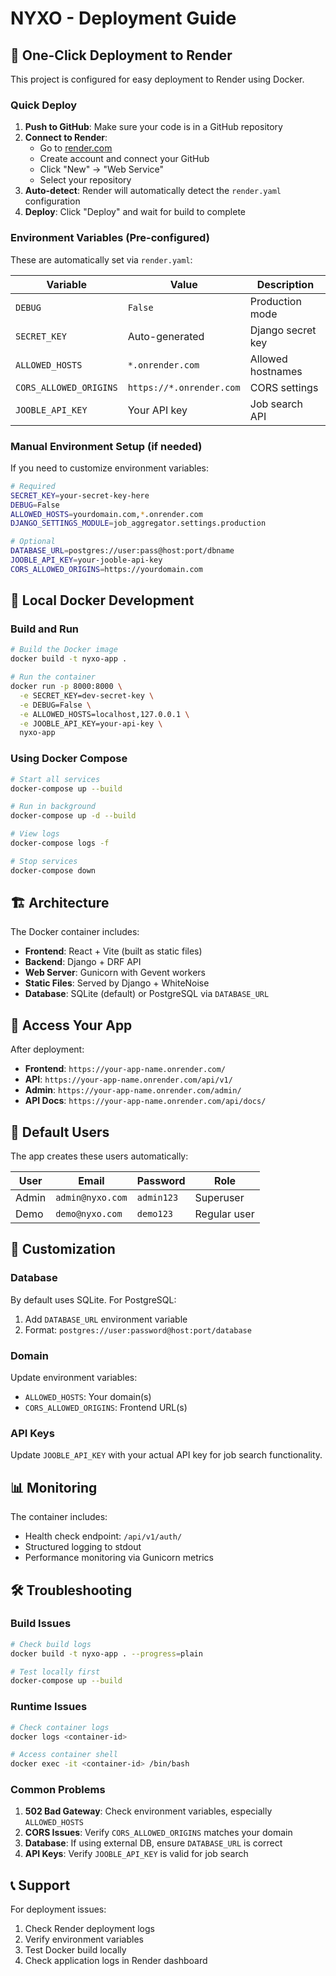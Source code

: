 # NYXO - Deployment Guide

## 🚀 One-Click Deployment to Render

This project is configured for easy deployment to Render using Docker.

### Quick Deploy

1. **Push to GitHub**: Make sure your code is in a GitHub repository
2. **Connect to Render**: 
   - Go to [render.com](https://render.com)
   - Create account and connect your GitHub
   - Click "New" → "Web Service"
   - Select your repository
3. **Auto-detect**: Render will automatically detect the `render.yaml` configuration
4. **Deploy**: Click "Deploy" and wait for build to complete

### Environment Variables (Pre-configured)

These are automatically set via `render.yaml`:

| Variable | Value | Description |
|----------|--------|-------------|
| `DEBUG` | `False` | Production mode |
| `SECRET_KEY` | Auto-generated | Django secret key |
| `ALLOWED_HOSTS` | `*.onrender.com` | Allowed hostnames |
| `CORS_ALLOWED_ORIGINS` | `https://*.onrender.com` | CORS settings |
| `JOOBLE_API_KEY` | Your API key | Job search API |

### Manual Environment Setup (if needed)

If you need to customize environment variables:

```bash
# Required
SECRET_KEY=your-secret-key-here
DEBUG=False
ALLOWED_HOSTS=yourdomain.com,*.onrender.com
DJANGO_SETTINGS_MODULE=job_aggregator.settings.production

# Optional
DATABASE_URL=postgres://user:pass@host:port/dbname
JOOBLE_API_KEY=your-jooble-api-key
CORS_ALLOWED_ORIGINS=https://yourdomain.com
```

## 🐳 Local Docker Development

### Build and Run

```bash
# Build the Docker image
docker build -t nyxo-app .

# Run the container
docker run -p 8000:8000 \
  -e SECRET_KEY=dev-secret-key \
  -e DEBUG=False \
  -e ALLOWED_HOSTS=localhost,127.0.0.1 \
  -e JOOBLE_API_KEY=your-api-key \
  nyxo-app
```

### Using Docker Compose

```bash
# Start all services
docker-compose up --build

# Run in background
docker-compose up -d --build

# View logs
docker-compose logs -f

# Stop services
docker-compose down
```

## 🏗️ Architecture

The Docker container includes:

- **Frontend**: React + Vite (built as static files)
- **Backend**: Django + DRF API
- **Web Server**: Gunicorn with Gevent workers
- **Static Files**: Served by Django + WhiteNoise
- **Database**: SQLite (default) or PostgreSQL via `DATABASE_URL`

## 📱 Access Your App

After deployment:

- **Frontend**: `https://your-app-name.onrender.com/`
- **API**: `https://your-app-name.onrender.com/api/v1/`
- **Admin**: `https://your-app-name.onrender.com/admin/`
- **API Docs**: `https://your-app-name.onrender.com/api/docs/`

## 👤 Default Users

The app creates these users automatically:

| User | Email | Password | Role |
|------|--------|----------|------|
| Admin | `admin@nyxo.com` | `admin123` | Superuser |
| Demo | `demo@nyxo.com` | `demo123` | Regular user |

## 🔧 Customization

### Database

By default uses SQLite. For PostgreSQL:

1. Add `DATABASE_URL` environment variable
2. Format: `postgres://user:password@host:port/database`

### Domain

Update environment variables:
- `ALLOWED_HOSTS`: Your domain(s)
- `CORS_ALLOWED_ORIGINS`: Frontend URL(s)

### API Keys

Update `JOOBLE_API_KEY` with your actual API key for job search functionality.

## 📊 Monitoring

The container includes:
- Health check endpoint: `/api/v1/auth/`
- Structured logging to stdout
- Performance monitoring via Gunicorn metrics

## 🛠️ Troubleshooting

### Build Issues
```bash
# Check build logs
docker build -t nyxo-app . --progress=plain

# Test locally first
docker-compose up --build
```

### Runtime Issues
```bash
# Check container logs
docker logs <container-id>

# Access container shell
docker exec -it <container-id> /bin/bash
```

### Common Problems

1. **502 Bad Gateway**: Check environment variables, especially `ALLOWED_HOSTS`
2. **CORS Issues**: Verify `CORS_ALLOWED_ORIGINS` matches your domain
3. **Database**: If using external DB, ensure `DATABASE_URL` is correct
4. **API Keys**: Verify `JOOBLE_API_KEY` is valid for job search

## 📞 Support

For deployment issues:
1. Check Render deployment logs
2. Verify environment variables
3. Test Docker build locally
4. Check application logs in Render dashboard